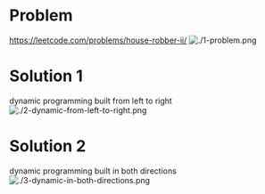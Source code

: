 # Problem
https://leetcode.com/problems/house-robber-ii/
![./1-problem.png]()

# Solution 1
dynamic programming
built from left to right
![./2-dynamic-from-left-to-right.png]()

# Solution 2
dynamic programming
built in both directions
![./3-dynamic-in-both-directions.png]()

